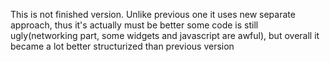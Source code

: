 This is not finished version. Unlike previous one it uses new separate approach, thus it's actually must be better
some code is still ugly(networking part, some widgets and javascript are awful), but overall it became a lot better structurized than previous version

